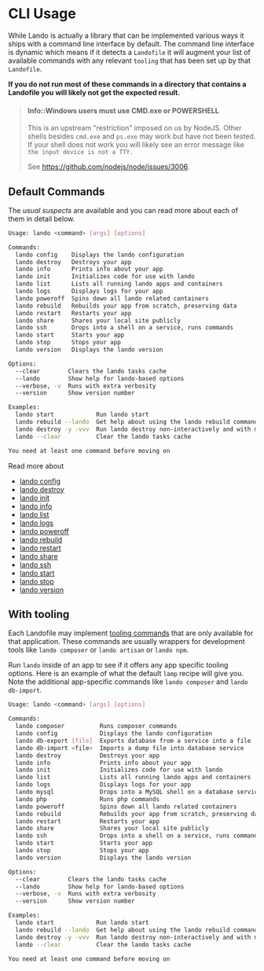 CLI Usage
=========

While Lando is actually a library that can be implemented various ways it ships with a command line interface by default. The command line interface is dynamic which means if it detects a `Landofile` it will augment your list of available commands with any relevant `tooling` that has been set up by that `Landofile`.

**If you do not run most of these commands in a directory that contains a Landofile you will likely not get the expected result.**

> #### Info::Windows users must use CMD.exe or POWERSHELL
>
> This is an upstream "restriction" imposed on us by NodeJS. Other shells besides `cmd.exe` and `ps.exe` may work but have not been tested. If your shell does not work you will likely see an error message like `the input device is not a TTY.`
>
> See https://github.com/nodejs/node/issues/3006.

Default Commands
----------------

The *usual suspects* are available and you can read more about each of them in detail below.

```bash
Usage: lando <command> [args] [options]

Commands:
  lando config    Displays the lando configuration
  lando destroy   Destroys your app
  lando info      Prints info about your app
  lando init      Initializes code for use with lando
  lando list      Lists all running lando apps and containers
  lando logs      Displays logs for your app
  lando poweroff  Spins down all lando related containers
  lando rebuild   Rebuilds your app from scratch, preserving data
  lando restart   Restarts your app
  lando share     Shares your local site publicly
  lando ssh       Drops into a shell on a service, runs commands
  lando start     Starts your app
  lando stop      Stops your app
  lando version   Displays the lando version

Options:
  --clear        Clears the lando tasks cache                                                                               [boolean]
  --lando        Show help for lando-based options                                                                          [boolean]
  --verbose, -v  Runs with extra verbosity                                                                                    [count]
  --version      Show version number                                                                                        [boolean]

Examples:
  lando start            Run lando start
  lando rebuild --lando  Get help about using the lando rebuild command
  lando destroy -y -vvv  Run lando destroy non-interactively and with maximum verbosity
  lando --clear          Clear the lando tasks cache

You need at least one command before moving on
```

Read more about

*   [lando config](config.md)
*   [lando destroy](destroy.md)
*   [lando init](init.md)
*   [lando info](info.md)
*   [lando list](list.md)
*   [lando logs](logs.md)
*   [lando poweroff](poweroff.md)
*   [lando rebuild](rebuild.md)
*   [lando restart](restart.md)
*   [lando share](share.md)
*   [lando ssh](ssh.md)
*   [lando start](start.md)
*   [lando stop](stop.md)
*   [lando version](version.md)

With tooling
------------

Each Landofile may implement [tooling commands](./../config/tooling.md) that are only available for that application. These commands are usually wrappers for development tools like `lando composer` or `lando artisan` or `lando npm`.

Run `lando` inside of an app to see if it offers any app specific tooling options. Here is an example of what the default `lamp` recipe will give you. Note the additional app-specific commands like `lando composer` and `lando db-import`.

```bash
Usage: lando <command> [args] [options]

Commands:
  lando composer          Runs composer commands
  lando config            Displays the lando configuration
  lando db-export [file]  Exports database from a service into a file
  lando db-import <file>  Imports a dump file into database service
  lando destroy           Destroys your app
  lando info              Prints info about your app
  lando init              Initializes code for use with lando
  lando list              Lists all running lando apps and containers
  lando logs              Displays logs for your app
  lando mysql             Drops into a MySQL shell on a database service
  lando php               Runs php commands
  lando poweroff          Spins down all lando related containers
  lando rebuild           Rebuilds your app from scratch, preserving data
  lando restart           Restarts your app
  lando share             Shares your local site publicly
  lando ssh               Drops into a shell on a service, runs commands
  lando start             Starts your app
  lando stop              Stops your app
  lando version           Displays the lando version

Options:
  --clear        Clears the lando tasks cache                                                                               [boolean]
  --lando        Show help for lando-based options                                                                          [boolean]
  --verbose, -v  Runs with extra verbosity                                                                                    [count]
  --version      Show version number                                                                                        [boolean]

Examples:
  lando start            Run lando start
  lando rebuild --lando  Get help about using the lando rebuild command
  lando destroy -y -vvv  Run lando destroy non-interactively and with maximum verbosity
  lando --clear          Clear the lando tasks cache

You need at least one command before moving on
```
